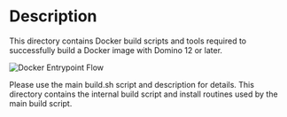 # Description

This directory contains Docker build scripts and tools required to successfully build a Docker image with Domino 12 or later.

![Docker Entrypoint Flow](https://raw.githubusercontent.com/IBM/domino-docker/master/docs/images/entrypoint-flow.png)

Please use the main build.sh script and description for details.
This directory contains the internal build script and install routines used by the main build script.
